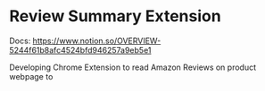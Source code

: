 # Review Summary Extension
Docs: https://www.notion.so/OVERVIEW-5244f61b8afc4524bfd946257a9eb5e1

Developing Chrome Extension to read Amazon Reviews on product webpage to 
